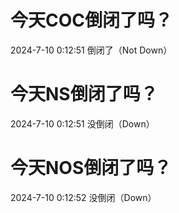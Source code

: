# 今天COC倒闭了吗？

2024-7-10 0:12:51 倒闭了（Not Down）

# 今天NS倒闭了吗？

2024-7-10 0:12:51 没倒闭（Down）

# 今天NOS倒闭了吗？

2024-7-10 0:12:52 没倒闭（Down）

